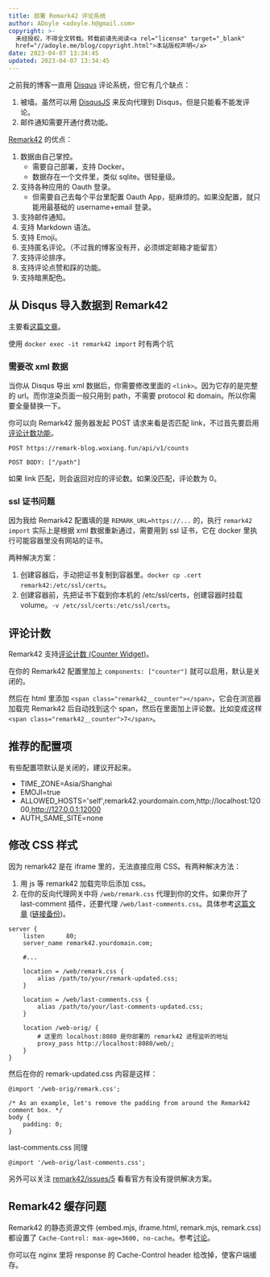 ```yaml
---
title: 部署 Remark42 评论系统
author: ADoyle <adoyle.h@gmail.com>
copyright: >-
  未经授权，不得全文转载。转载前请先阅读<a rel="license" target="_blank"
  href="//adoyle.me/blog/copyright.html">本站版权声明</a>
date: 2023-04-07 13:34:45
updated: 2023-04-07 13:34:45
---
```


之前我的博客一直用 [Disqus](https://disqus.com/) 评论系统，但它有几个缺点：

1. 被墙。虽然可以用 [DisqusJS](https://github.com/SukkaW/DisqusJS) 来反向代理到 Disqus，但是只能看不能发评论。
2. 邮件通知需要开通付费功能。

[Remark42](https://remark42.com/) 的优点：

1. 数据由自己掌控。
   - 需要自己部署，支持 Docker。
   - 数据存在一个文件里，类似 sqlite。很轻量级。
2. 支持各种应用的 Oauth 登录。
   - 但需要自己去每个平台里配置 Oauth App，挺麻烦的。如果没配置，就只能用最基础的 username+email 登录。
3. 支持邮件通知。
4. 支持 Markdown 语法。
5. 支持 Emoji。
4. 支持匿名评论。（不过我的博客没有开，必须绑定邮箱才能留言）
5. 支持评论排序。
6. 支持评论点赞和踩的功能。
7. 支持暗黑配色。

<!-- more -->

## 从 Disqus 导入数据到 Remark42

主要看[这篇文章](https://remark42.com/docs/backup/migration/)。

使用 `docker exec -it remark42 import` 时有两个坑

### 需要改 xml 数据

当你从 Disqus 导出 xml 数据后，你需要修改里面的 `<link>`。因为它存的是完整的 url。而你渲染页面一般只用到 path，不需要 protocol 和 domain。所以你需要全量替换一下。

你可以向 Remark42 服务器发起 POST 请求来看是否匹配 link，不过首先要启用[评论计数功能](#评论计数)。

```
POST https://remark-blog.woxiang.fun/api/v1/counts

POST BODY: ["/path"]
```

如果 link 匹配，则会返回对应的评论数。如果没匹配，评论数为 0。

### ssl 证书问题

因为我给 Remark42 配置填的是 `REMARK_URL=https://...` 的，执行 `remark42 import` 实际上是根据 xml 数据重新通过，需要用到 ssl 证书，它在 docker 里执行可能容器里没有网站的证书。

两种解决方案：

1. 创建容器后，手动把证书复制到容器里。`docker cp .cert remark42:/etc/ssl/certs`。
2. 创建容器前，先把证书下载到你本机的 /etc/ssl/certs，创建容器时挂载 volume。`-v /etc/ssl/certs:/etc/ssl/certs`。

## 评论计数

Remark42 支持[评论计数 (Counter Widget)](https://remark42.com/docs/configuration/frontend/#counter-widget)。

在你的 Remark42 配置里加上 `components: ["counter"]` 就可以启用，默认是关闭的。

然后在 html 里添加 `<span class="remark42__counter"></span>`，它会在浏览器加载完 Remark42 后自动找到这个 span，然后在里面加上评论数。比如变成这样 `<span class="remark42__counter">7</span>`。

## 推荐的配置项

有些配置项默认是关闭的，建议开起来。

- TIME_ZONE=Asia/Shanghai
- EMOJI=true
- ALLOWED_HOSTS='self',remark42.yourdomain.com,http://localhost:12000,http://127.0.0.1:12000
- AUTH_SAME_SITE=none

## 修改 CSS 样式

因为 remark42 是在 iframe 里的，无法直接应用 CSS。有两种解决方法：

1. 用 js 等 remark42 加载完毕后添加 css。
2. 在你的反向代理网关中将 `/web/remark.css` 代理到你的文件。如果你开了 last-comment 插件，还要代理 `/web/last-comments.css`。具体参考[这篇文章](https://maxmastalerz.com/blog/how-to-customize-remark42-css-via-a-proxy-workaround) ([链接备份](https://web.archive.org/web/20211027163406/https://maxmastalerz.com/blog/how-to-customize-remark42-css-via-a-proxy-workaround/))。

```
server {
    listen      80;
    server_name remark42.yourdomain.com;

    #...

    location = /web/remark.css {
        alias /path/to/your/remark-updated.css;
    }

    location = /web/last-comments.css {
        alias /path/to/your/last-comments-updated.css;
    }

    location /web-orig/ {
        # 这里的 localhost:8080 是你部署的 remark42 进程监听的地址
        proxy_pass http://localhost:8080/web/;
    }
}
```

然后在你的 remark-updated.css 内容是这样：

```
@import '/web-orig/remark.css';

/* As an example, let's remove the padding from around the Remark42 comment box. */
body {
	padding: 0;
}
```

last-comments.css 同理

```
@import '/web-orig/last-comments.css';
```

另外可以关注 [remark42/issues/5](https://github.com/umputun/remark42/issues/5) 看看官方有没有提供解决方案。


## Remark42 缓存问题

Remark42 的静态资源文件 (embed.mjs, iframe.html, remark.mjs, remark.css) 都设置了 `Cache-Control: max-age=3600, no-cache`。参考[讨论](https://github.com/umputun/remark42/discussions/1549)。

你可以在 nginx 里将 response 的 Cache-Control header 给改掉，使客户端缓存。
